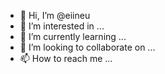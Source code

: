 - 👋 Hi, I’m @eiineu
- 👀 I’m interested in ...
- 🌱 I’m currently learning ...
- 💞️ I’m looking to collaborate on ...
- 📫 How to reach me ...

<!---
eiineu/eiineu is a ✨ special ✨ repository because its `README.md` (this file) appears on your GitHub profile.
You can click the Preview link to take a look at your changes.
--->
